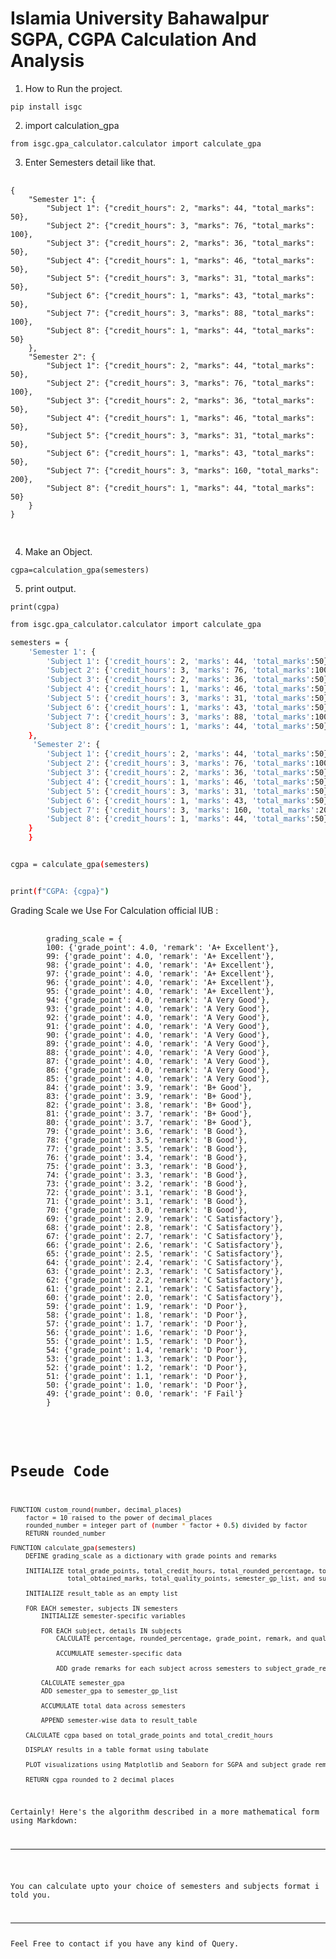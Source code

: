 # Islamia University Bahawalpur SGPA, CGPA Calculation And Analysis

1. How to Run the project.

`pip install isgc`

2. import calculation_gpa

`from isgc.gpa_calculator.calculator import calculate_gpa`


3. Enter Semesters detail like that.


<div>
    <pre>
        <code id="semesters" class="json">
{
    "Semester 1": {
        "Subject 1": {"credit_hours": 2, "marks": 44, "total_marks": 50},
        "Subject 2": {"credit_hours": 3, "marks": 76, "total_marks": 100},
        "Subject 3": {"credit_hours": 2, "marks": 36, "total_marks": 50},
        "Subject 4": {"credit_hours": 1, "marks": 46, "total_marks": 50},
        "Subject 5": {"credit_hours": 3, "marks": 31, "total_marks": 50},
        "Subject 6": {"credit_hours": 1, "marks": 43, "total_marks": 50},
        "Subject 7": {"credit_hours": 3, "marks": 88, "total_marks": 100},
        "Subject 8": {"credit_hours": 1, "marks": 44, "total_marks": 50}
    },
    "Semester 2": {
        "Subject 1": {"credit_hours": 2, "marks": 44, "total_marks": 50},
        "Subject 2": {"credit_hours": 3, "marks": 76, "total_marks": 100},
        "Subject 3": {"credit_hours": 2, "marks": 36, "total_marks": 50},
        "Subject 4": {"credit_hours": 1, "marks": 46, "total_marks": 50},
        "Subject 5": {"credit_hours": 3, "marks": 31, "total_marks": 50},
        "Subject 6": {"credit_hours": 1, "marks": 43, "total_marks": 50},
        "Subject 7": {"credit_hours": 3, "marks": 160, "total_marks": 200},
        "Subject 8": {"credit_hours": 1, "marks": 44, "total_marks": 50}
    }
}
        </code>
    </pre>
</div>


4. Make an Object.

`cgpa=calculation_gpa(semesters)`

5. print output.

`print(cgpa)`

```bash
from isgc.gpa_calculator.calculator import calculate_gpa

semesters = {
    'Semester 1': {
        'Subject 1': {'credit_hours': 2, 'marks': 44, 'total_marks':50},
        'Subject 2': {'credit_hours': 3, 'marks': 76, 'total_marks':100},
        'Subject 3': {'credit_hours': 2, 'marks': 36, 'total_marks':50},
        'Subject 4': {'credit_hours': 1, 'marks': 46, 'total_marks':50},
        'Subject 5': {'credit_hours': 3, 'marks': 31, 'total_marks':50},
        'Subject 6': {'credit_hours': 1, 'marks': 43, 'total_marks':50},
        'Subject 7': {'credit_hours': 3, 'marks': 88, 'total_marks':100},
        'Subject 8': {'credit_hours': 1, 'marks': 44, 'total_marks':50},
    },
     'Semester 2': {
        'Subject 1': {'credit_hours': 2, 'marks': 44, 'total_marks':50},
        'Subject 2': {'credit_hours': 3, 'marks': 76, 'total_marks':100},
        'Subject 3': {'credit_hours': 2, 'marks': 36, 'total_marks':50},
        'Subject 4': {'credit_hours': 1, 'marks': 46, 'total_marks':50},
        'Subject 5': {'credit_hours': 3, 'marks': 31, 'total_marks':50},
        'Subject 6': {'credit_hours': 1, 'marks': 43, 'total_marks':50},
        'Subject 7': {'credit_hours': 3, 'marks': 160, 'total_marks':200},
        'Subject 8': {'credit_hours': 1, 'marks': 44, 'total_marks':50},
    }
    }


cgpa = calculate_gpa(semesters)


print(f"CGPA: {cgpa}")


```


Grading Scale we Use For Calculation official IUB :

<div>
    <pre>
        <code class="json">
        grading_scale = {
        100: {'grade_point': 4.0, 'remark': 'A+ Excellent'},
        99: {'grade_point': 4.0, 'remark': 'A+ Excellent'},
        98: {'grade_point': 4.0, 'remark': 'A+ Excellent'},
        97: {'grade_point': 4.0, 'remark': 'A+ Excellent'},
        96: {'grade_point': 4.0, 'remark': 'A+ Excellent'},
        95: {'grade_point': 4.0, 'remark': 'A+ Excellent'},
        94: {'grade_point': 4.0, 'remark': 'A Very Good'},
        93: {'grade_point': 4.0, 'remark': 'A Very Good'},
        92: {'grade_point': 4.0, 'remark': 'A Very Good'},
        91: {'grade_point': 4.0, 'remark': 'A Very Good'},
        90: {'grade_point': 4.0, 'remark': 'A Very Good'},
        89: {'grade_point': 4.0, 'remark': 'A Very Good'},
        88: {'grade_point': 4.0, 'remark': 'A Very Good'},
        87: {'grade_point': 4.0, 'remark': 'A Very Good'},
        86: {'grade_point': 4.0, 'remark': 'A Very Good'},
        85: {'grade_point': 4.0, 'remark': 'A Very Good'},
        84: {'grade_point': 3.9, 'remark': 'B+ Good'},
        83: {'grade_point': 3.9, 'remark': 'B+ Good'},
        82: {'grade_point': 3.8, 'remark': 'B+ Good'},
        81: {'grade_point': 3.7, 'remark': 'B+ Good'},
        80: {'grade_point': 3.7, 'remark': 'B+ Good'},
        79: {'grade_point': 3.6, 'remark': 'B Good'},
        78: {'grade_point': 3.5, 'remark': 'B Good'},
        77: {'grade_point': 3.5, 'remark': 'B Good'},
        76: {'grade_point': 3.4, 'remark': 'B Good'},
        75: {'grade_point': 3.3, 'remark': 'B Good'},
        74: {'grade_point': 3.3, 'remark': 'B Good'},
        73: {'grade_point': 3.2, 'remark': 'B Good'},
        72: {'grade_point': 3.1, 'remark': 'B Good'},
        71: {'grade_point': 3.1, 'remark': 'B Good'},
        70: {'grade_point': 3.0, 'remark': 'B Good'},
        69: {'grade_point': 2.9, 'remark': 'C Satisfactory'},
        68: {'grade_point': 2.8, 'remark': 'C Satisfactory'},
        67: {'grade_point': 2.7, 'remark': 'C Satisfactory'},
        66: {'grade_point': 2.6, 'remark': 'C Satisfactory'},
        65: {'grade_point': 2.5, 'remark': 'C Satisfactory'},
        64: {'grade_point': 2.4, 'remark': 'C Satisfactory'},
        63: {'grade_point': 2.3, 'remark': 'C Satisfactory'},
        62: {'grade_point': 2.2, 'remark': 'C Satisfactory'},
        61: {'grade_point': 2.1, 'remark': 'C Satisfactory'},
        60: {'grade_point': 2.0, 'remark': 'C Satisfactory'},
        59: {'grade_point': 1.9, 'remark': 'D Poor'},
        58: {'grade_point': 1.8, 'remark': 'D Poor'},
        57: {'grade_point': 1.7, 'remark': 'D Poor'},
        56: {'grade_point': 1.6, 'remark': 'D Poor'},
        55: {'grade_point': 1.5, 'remark': 'D Poor'},
        54: {'grade_point': 1.4, 'remark': 'D Poor'},
        53: {'grade_point': 1.3, 'remark': 'D Poor'},
        52: {'grade_point': 1.2, 'remark': 'D Poor'},
        51: {'grade_point': 1.1, 'remark': 'D Poor'},
        50: {'grade_point': 1.0, 'remark': 'D Poor'},
        49: {'grade_point': 0.0, 'remark': 'F Fail'}
        }

</div>

# Pseude Code

```bash
FUNCTION custom_round(number, decimal_places)
    factor = 10 raised to the power of decimal_places
    rounded_number = integer part of (number * factor + 0.5) divided by factor
    RETURN rounded_number

FUNCTION calculate_gpa(semesters)
    DEFINE grading_scale as a dictionary with grade points and remarks

    INITIALIZE total_grade_points, total_credit_hours, total_rounded_percentage, total_total_marks,
               total_obtained_marks, total_quality_points, semester_gp_list, and subject_grade_remarks

    INITIALIZE result_table as an empty list

    FOR EACH semester, subjects IN semesters
        INITIALIZE semester-specific variables

        FOR EACH subject, details IN subjects
            CALCULATE percentage, rounded_percentage, grade_point, remark, and quality_point

            ACCUMULATE semester-specific data

            ADD grade remarks for each subject across semesters to subject_grade_remarks

        CALCULATE semester_gpa
        ADD semester_gpa to semester_gp_list

        ACCUMULATE total data across semesters

        APPEND semester-wise data to result_table

    CALCULATE cgpa based on total_grade_points and total_credit_hours

    DISPLAY results in a table format using tabulate

    PLOT visualizations using Matplotlib and Seaborn for SGPA and subject grade remarks

    RETURN cgpa rounded to 2 decimal places
```

Certainly! Here's the algorithm described in a more mathematical form using Markdown:


<hr>

You can calculate upto your choice of semesters and subjects format i told you.

<hr>
Feel Free to contact if you have any kind of Query.
